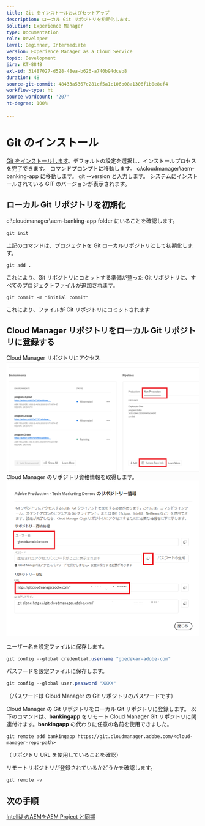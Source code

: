 ```yaml
---
title: Git をインストールおよびセットアップ
description: ローカル Git リポジトリを初期化します。
solution: Experience Manager
type: Documentation
role: Developer
level: Beginner, Intermediate
version: Experience Manager as a Cloud Service
topic: Development
jira: KT-8848
exl-id: 31487027-d528-48ea-b626-a740b94dceb8
duration: 48
source-git-commit: 48433a5367c281cf5a1c106b08a1306f1b0e8ef4
workflow-type: ht
source-wordcount: '207'
ht-degree: 100%

---
```


# Git のインストール


[Git をインストールします](https://git-scm.com/downloads)。デフォルトの設定を選択し、インストールプロセスを完了できます。
コマンドプロンプトに移動します。
c:\cloudmanager\aem-banking-app に移動します。
git --version と入力します。 システムにインストールされている GIT のバージョンが表示されます。

## ローカル Git リポジトリを初期化

c:\cloudmanager\aem-banking-app folder にいることを確認します。 

```
git init
```

上記のコマンドは、プロジェクトを Git ローカルリポジトリとして初期化します。

```
git add .
```

これにより、Git リポジトリにコミットする準備が整った Git リポジトリに、すべてのプロジェクトファイルが追加されます。

```
git commit -m "initial commit"
```

これにより、ファイルが Git リポジトリにコミットされます



## Cloud Manager リポジトリをローカル Git リポジトリに登録する

Cloud Manager リポジトリにアクセス
![担当者情報にアクセス](assets/cloud-manager-repo.png)
Cloud Manager のリポジトリ資格情報を取得します。
![get-credentials](assets/cloud-manager-repo1.png)

ユーザー名を設定ファイルに保存します。

```java
git config --global credential.username "gbedekar-adobe-com"
```

パスワードを設定ファイルに保存します。

```java
git config --global user.password "XXXX"
```

（パスワードは Cloud Manager の Git リポジトリのパスワードです）

Cloud Manager の Git リポジトリをローカル Git リポジトリに登録します。 以下のコマンドは、**bankingapp** をリモート Cloud Manager Git リポジトリに関連付けます。**bankingapp** の代わりに任意の名前を使用できました。


```shell
git remote add bankingapp https://git.cloudmanager.adobe.com/<cloud-manager-repo-path>
```

（リポジトリ URL を使用していることを確認）

リモートリポジトリが登録されているかどうかを確認します。

```java
git remote -v
```

## 次の手順

[IntelliJ のAEMをAEM Project と同期](./intellij-and-aem-sync.md)
